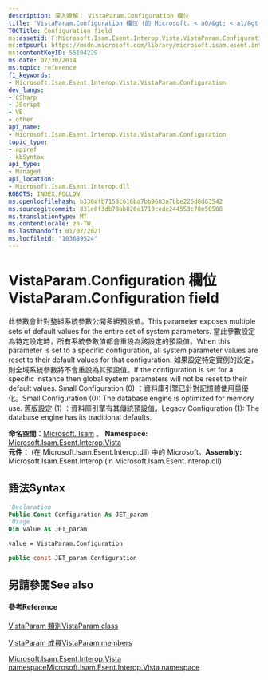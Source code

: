 ```yaml
---
description: 深入瞭解： VistaParam.Configuration 欄位
title: 'VistaParam.Configuration 欄位 (的 Microsoft. < a0/&gt; < a1/&gt;) '
TOCTitle: Configuration field
ms:assetid: F:Microsoft.Isam.Esent.Interop.Vista.VistaParam.Configuration
ms:mtpsurl: https://msdn.microsoft.com/library/microsoft.isam.esent.interop.vista.vistaparam.configuration(v=EXCHG.10)
ms:contentKeyID: 55104229
ms.date: 07/30/2014
ms.topic: reference
f1_keywords:
- Microsoft.Isam.Esent.Interop.Vista.VistaParam.Configuration
dev_langs:
- CSharp
- JScript
- VB
- other
api_name:
- Microsoft.Isam.Esent.Interop.Vista.VistaParam.Configuration
topic_type:
- apiref
- kbSyntax
api_type:
- Managed
api_location:
- Microsoft.Isam.Esent.Interop.dll
ROBOTS: INDEX,FOLLOW
ms.openlocfilehash: b330afb7158c616ba7bb9683a7bbe226d8d63542
ms.sourcegitcommit: 831e8f3db78ab820e1710cede244553c70e50500
ms.translationtype: MT
ms.contentlocale: zh-TW
ms.lasthandoff: 01/07/2021
ms.locfileid: "103689524"
---
```

# <a name="vistaparamconfiguration-field"></a><span data-ttu-id="5b455-103">VistaParam.Configuration 欄位</span><span class="sxs-lookup"><span data-stu-id="5b455-103">VistaParam.Configuration field</span></span>

<span data-ttu-id="5b455-104">此參數會針對整組系統參數公開多組預設值。</span><span class="sxs-lookup"><span data-stu-id="5b455-104">This parameter exposes multiple sets of default values for the entire set of system parameters.</span></span> <span data-ttu-id="5b455-105">當此參數設定為特定設定時，所有系統參數值都會重設為該設定的預設值。</span><span class="sxs-lookup"><span data-stu-id="5b455-105">When this parameter is set to a specific configuration, all system parameter values are reset to their default values for that configuration.</span></span> <span data-ttu-id="5b455-106">如果設定特定實例的設定，則全域系統參數將不會重設為其預設值。</span><span class="sxs-lookup"><span data-stu-id="5b455-106">If the configuration is set for a specific instance then global system parameters will not be reset to their default values.</span></span> <span data-ttu-id="5b455-107">Small Configuration (0) ：資料庫引擎已針對記憶體使用量優化。</span><span class="sxs-lookup"><span data-stu-id="5b455-107">Small Configuration (0): The database engine is optimized for memory use.</span></span> <span data-ttu-id="5b455-108">舊版設定 (1) ：資料庫引擎有其傳統預設值。</span><span class="sxs-lookup"><span data-stu-id="5b455-108">Legacy Configuration (1): The database engine has its traditional defaults.</span></span>

<span data-ttu-id="5b455-109">**命名空間：**[Microsoft. Isam](./microsoft.isam.esent.interop.vista-namespace.md) 。  </span><span class="sxs-lookup"><span data-stu-id="5b455-109">**Namespace:**  [Microsoft.Isam.Esent.Interop.Vista](./microsoft.isam.esent.interop.vista-namespace.md)</span></span>  
<span data-ttu-id="5b455-110">**元件：**  (在 Microsoft.Isam.Esent.Interop.dll) 中的 Microsoft。</span><span class="sxs-lookup"><span data-stu-id="5b455-110">**Assembly:**  Microsoft.Isam.Esent.Interop (in Microsoft.Isam.Esent.Interop.dll)</span></span>

## <a name="syntax"></a><span data-ttu-id="5b455-111">語法</span><span class="sxs-lookup"><span data-stu-id="5b455-111">Syntax</span></span>

``` vb
'Declaration
Public Const Configuration As JET_param
'Usage
Dim value As JET_param

value = VistaParam.Configuration
```

``` csharp
public const JET_param Configuration
```

## <a name="see-also"></a><span data-ttu-id="5b455-112">另請參閱</span><span class="sxs-lookup"><span data-stu-id="5b455-112">See also</span></span>

#### <a name="reference"></a><span data-ttu-id="5b455-113">參考</span><span class="sxs-lookup"><span data-stu-id="5b455-113">Reference</span></span>

[<span data-ttu-id="5b455-114">VistaParam 類別</span><span class="sxs-lookup"><span data-stu-id="5b455-114">VistaParam class</span></span>](./vistaparam-class.md)

[<span data-ttu-id="5b455-115">VistaParam 成員</span><span class="sxs-lookup"><span data-stu-id="5b455-115">VistaParam members</span></span>](./vistaparam-members.md)

[<span data-ttu-id="5b455-116">Microsoft.Isam.Esent.Interop.Vista namespace</span><span class="sxs-lookup"><span data-stu-id="5b455-116">Microsoft.Isam.Esent.Interop.Vista namespace</span></span>](./microsoft.isam.esent.interop.vista-namespace.md)
